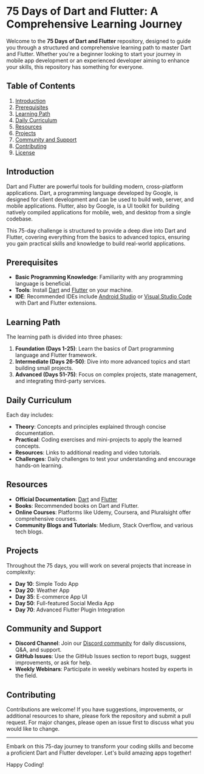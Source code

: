 # 75 Days of Dart and Flutter: A Comprehensive Learning Journey

Welcome to the **75 Days of Dart and Flutter** repository, designed to guide you through a structured and comprehensive learning path to master Dart and Flutter. Whether you're a beginner looking to start your journey in mobile app development or an experienced developer aiming to enhance your skills, this repository has something for everyone.

## Table of Contents

1. [Introduction](#introduction)
2. [Prerequisites](#prerequisites)
3. [Learning Path](#learning-path)
4. [Daily Curriculum](#daily-curriculum)
5. [Resources](#resources)
6. [Projects](#projects)
7. [Community and Support](#community-and-support)
8. [Contributing](#contributing)
9. [License](#license)

## Introduction

Dart and Flutter are powerful tools for building modern, cross-platform applications. Dart, a programming language developed by Google, is designed for client development and can be used to build web, server, and mobile applications. Flutter, also by Google, is a UI toolkit for building natively compiled applications for mobile, web, and desktop from a single codebase.

This 75-day challenge is structured to provide a deep dive into Dart and Flutter, covering everything from the basics to advanced topics, ensuring you gain practical skills and knowledge to build real-world applications.

## Prerequisites

- **Basic Programming Knowledge**: Familiarity with any programming language is beneficial.
- **Tools**: Install [Dart](https://dart.dev/get-dart) and [Flutter](https://flutter.dev/docs/get-started/install) on your machine.
- **IDE**: Recommended IDEs include [Android Studio](https://developer.android.com/studio) or [Visual Studio Code](https://code.visualstudio.com/) with Dart and Flutter extensions.

## Learning Path

The learning path is divided into three phases:

1. **Foundation (Days 1-25)**: Learn the basics of Dart programming language and Flutter framework.
2. **Intermediate (Days 26-50)**: Dive into more advanced topics and start building small projects.
3. **Advanced (Days 51-75)**: Focus on complex projects, state management, and integrating third-party services.

## Daily Curriculum

Each day includes:

- **Theory**: Concepts and principles explained through concise documentation.
- **Practical**: Coding exercises and mini-projects to apply the learned concepts.
- **Resources**: Links to additional reading and video tutorials.
- **Challenges**: Daily challenges to test your understanding and encourage hands-on learning.

## Resources

- **Official Documentation**: [Dart](https://dart.dev/guides) and [Flutter](https://flutter.dev/docs)
- **Books**: Recommended books on Dart and Flutter.
- **Online Courses**: Platforms like Udemy, Coursera, and Pluralsight offer comprehensive courses.
- **Community Blogs and Tutorials**: Medium, Stack Overflow, and various tech blogs.

## Projects

Throughout the 75 days, you will work on several projects that increase in complexity:

- **Day 10**: Simple Todo App
- **Day 20**: Weather App
- **Day 35**: E-commerce App UI
- **Day 50**: Full-featured Social Media App
- **Day 70**: Advanced Flutter Plugin Integration

## Community and Support

- **Discord Channel**: Join our [Discord community](link-to-discord) for daily discussions, Q&A, and support.
- **GitHub Issues**: Use the GitHub Issues section to report bugs, suggest improvements, or ask for help.
- **Weekly Webinars**: Participate in weekly webinars hosted by experts in the field.

## Contributing

Contributions are welcome! If you have suggestions, improvements, or additional resources to share, please fork the repository and submit a pull request. For major changes, please open an issue first to discuss what you would like to change.

---

Embark on this 75-day journey to transform your coding skills and become a proficient Dart and Flutter developer. Let's build amazing apps together!


Happy Coding!